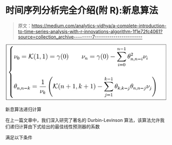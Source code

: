 # 时间序列分析完全介绍(附 R):新息算法

> 原文：<https://medium.com/analytics-vidhya/a-complete-introduction-to-time-series-analysis-with-r-innovations-algorithm-1f1e72fc4061?source=collection_archive---------7----------------------->

![](img/d9cd1a84cbfa4fa684c71f78c8dd76fe.png)

新息算法递归计算

在上一篇文章中，我们深入研究了著名的 Durbin-Levinson 算法，该算法允许我们递归计算由下式给出的最佳线性预测器的系数

满足以下条件